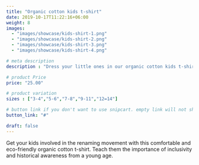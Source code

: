 ```yaml
---
title: "Organic cotton kids t-shirt"
date: 2019-10-17T11:22:16+06:00
weight: 8
images: 
  - "images/showcase/kids-shirt-1.png"
  - "images/showcase/kids-shirt-2.png"
  - "images/showcase/kids-shirt-3.png"
  - "images/showcase/kids-shirt-4.png"

# meta description
description : "Dress your little ones in our organic cotton kids t-shirt supporting the Little Falls renaming movement"

# product Price
price: "25.00"

# product variation
sizes : ["3-4","5-6","7-8","9-11","12=14"]

# button link if you don't want to use snipcart. empty link will not show button
button_link: "#"

draft: false
---
```


Get your kids involved in the renaming movement with this comfortable and eco-friendly organic cotton t-shirt. Teach them the importance of inclusivity and historical awareness from a young age.